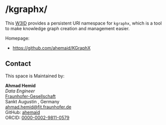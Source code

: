 # /kgraphx/
This [W3ID](https://w3id.org) provides a persistent URI namespace for `kgraphx`, which is a tool to make knowledge graph creation and management easier.

Homepage:
* https://github.com/ahemaid/KGraphX

## Contact
This space is Maintained by:  

**Ahmad Hemid**  
*Data Engineer*  
[Fraunhofer-Gesellschaft](https://www.fraunhofer.de/)  
Sankt Augustin , Germany  
<ahmad.hemid@fit.fraunhofer.de>  
GitHub: [ahemaid](https://github.com/ahemaid)  
ORCID: [0000-0002-9811-0579](https://orcid.org/0000-0002-9811-0579)  


